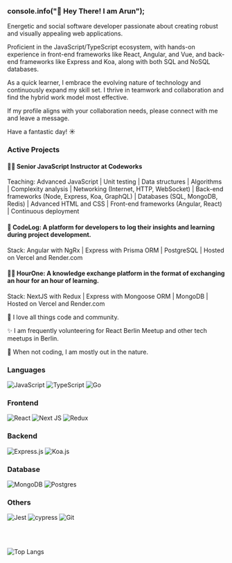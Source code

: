 ### console.info("🙏 Hey There! I am Arun");

Energetic and social software developer passionate about creating robust and visually appealing web applications.

Proficient in the JavaScript/TypeScript ecosystem, with hands-on experience in front-end frameworks like React, Angular, and Vue, and back-end frameworks like Express and Koa, along with both SQL and NoSQL databases.

As a quick learner, I embrace the evolving nature of technology and continuously expand my skill set. I thrive in teamwork and collaboration and find the hybrid work model most effective.

If my profile aligns with your collaboration needs, please connect with me and leave a message.

Have a fantastic day! ☀️

### Active Projects

#### 🧑‍🏫 Senior JavaScript Instructor at Codeworks
Teaching: Advanced JavaScript | Unit testing | Data structures | Algorithms | Complexity analysis | Networking (Internet, HTTP, WebSocket) | Back-end frameworks (Node, Express, Koa, GraphQL) | Databases (SQL, MongoDB, Redis) | Advanced HTML and CSS | Front-end frameworks (Angular, React) | Continuous deployment
 
#### 📗 CodeLog: A platform for developers to log their insights and learning during project development. 
Stack: Angular with NgRx | Express with Prisma ORM | PostgreSQL | Hosted on Vercel and Render.com 

#### 🧗‍♂️ HourOne: A knowledge exchange platform in the format of exchanging an hour for an hour of learning.
Stack: NextJS with Redux | Express with Mongoose ORM | MongoDB | Hosted on Vercel and Render.com 

💜 I love all things code and community.

✨ I am frequently volunteering for React Berlin Meetup and other tech meetups in Berlin.

🌳 When not coding, I am mostly out in the nature.

### Languages

![JavaScript](https://img.shields.io/badge/javascript-%23323330.svg?style=for-the-badge&logo=javascript&logoColor=%23F7DF1E) ![TypeScript](https://img.shields.io/badge/typescript-%23007ACC.svg?style=for-the-badge&logo=typescript&logoColor=white) ![Go](https://img.shields.io/badge/go-%2300ADD8.svg?style=for-the-badge&logo=go&logoColor=white)

### Frontend

![React](https://img.shields.io/badge/react-%2320232a.svg?style=for-the-badge&logo=react&logoColor=%2361DAFB) ![Next JS](https://img.shields.io/badge/Next-black?style=for-the-badge&logo=next.js&logoColor=white) ![Redux](https://img.shields.io/badge/redux-%23593d88.svg?style=for-the-badge&logo=redux&logoColor=white)

### Backend

![Express.js](https://img.shields.io/badge/express.js-%23404d59.svg?style=for-the-badge&logo=express&logoColor=%2361DAFB) ![Koa.js](https://img.shields.io/badge/koa-eaeaea?style=for-the-badge&logo=koa&logoColor=black)

### Database

![MongoDB](https://img.shields.io/badge/MongoDB-%234ea94b.svg?style=for-the-badge&logo=mongodb&logoColor=white) ![Postgres](https://img.shields.io/badge/postgres-%23316192.svg?style=for-the-badge&logo=postgresql&logoColor=white)

### Others

![Jest](https://img.shields.io/badge/-jest-%23C21325?style=for-the-badge&logo=jest&logoColor=white) ![cypress](https://img.shields.io/badge/-cypress-%23E5E5E5?style=for-the-badge&logo=cypress&logoColor=058a5e) ![Git](https://img.shields.io/badge/git-%23F05033.svg?style=for-the-badge&logo=git&logoColor=white)

<br/>
<br/>

![Top Langs](https://github-readme-stats.vercel.app/api/top-langs/?username=arunpariyar&layout=compact)

<!--
**arunpariyar/arunpariyar** is a ✨ _special_ ✨ repository because its `README.md` (this file) appears on your GitHub profile.

Here are some ideas to get you started:

- 🔭 I’m currently working on ...
- 🌱 I’m currently learning ...
- 👯 I’m looking to collaborate on ...
- 🤔 I’m looking for help with ...
- 💬 Ask me about ...
- 📫 How to reach me: ...
- 😄 Pronouns: ...
- ⚡ Fun fact: ...
-->
